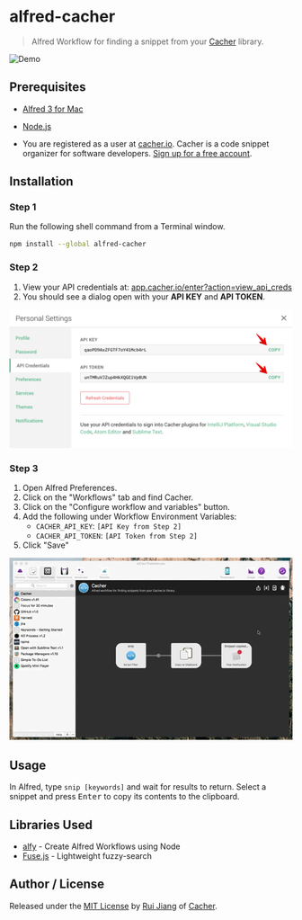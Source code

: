 # alfred-cacher
> Alfred Workflow for finding a snippet from your [Cacher](https://www.cacher.io) library. 

![Demo](/media/demo.gif "Demo")

## Prerequisites

- [Alfred 3 for Mac](https://www.alfredapp.com/)

- [Node.js](https://nodejs.org/en/download/)

- You are registered as a user at [cacher.io](https://www.cacher.io). Cacher is a code snippet organizer for 
software developers. [Sign up for a free account](https://www.cacher.io).

## Installation

### Step 1

Run the following shell command from a Terminal window.

```bash
npm install --global alfred-cacher
```

### Step 2

1. View your API credentials at: [app.cacher.io/enter?action=view_api_creds](https://app.cacher.io/enter?action=view_api_creds)
2. You should see a dialog open with your **API KEY** and **API TOKEN**.

<img src="media/api-credentials.png" alt="API Credentials" width="600" />

### Step 3

1. Open Alfred Preferences. 
2. Click on the "Workflows" tab and find Cacher.
3. Click on the "Configure workflow and variables" button.
4. Add the following under Workflow Environment Variables:
    - `CACHER_API_KEY`: `[API Key from Step 2]`
    - `CACHER_API_TOKEN`: `[API Token from Step 2]`
5. Click "Save"

![Set Environment Variables](/media/alfred-env-vars.gif "Set Environment Variables")

## Usage

In Alfred, type `snip [keywords]` and wait for results to return. Select a snippet and press <kbd>Enter</kbd> to copy
its contents to the clipboard.

## Libraries Used

- [alfy](https://github.com/sindresorhus/alfy) - Create Alfred Workflows using Node
- [Fuse.js](https://github.com/krisk/Fuse) - Lightweight fuzzy-search

## Author / License

Released under the [MIT License](/LICENSE) by [Rui Jiang](https://github.com/jookyboi) of [Cacher](https://www.cacher.io).
